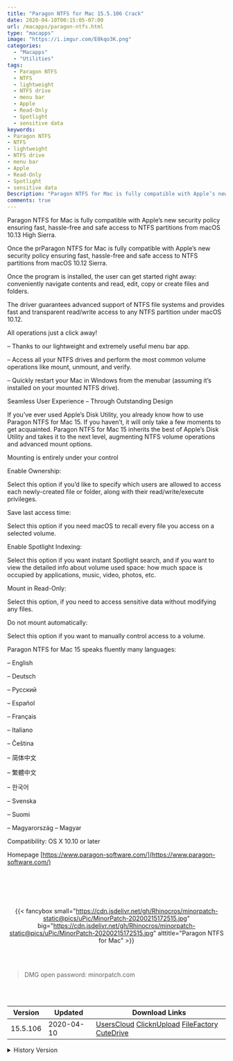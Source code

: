 ```yaml
---
title: "Paragon NTFS for Mac 15.5.106 Crack"
date: 2020-04-10T00:15:05-07:00
url: /macapps/paragon-ntfs.html
type: "macapps"
image: "https://i.imgur.com/E0kqo3K.png"
categories:
  - "Macapps"
  - "Utilities"
tags:
  - Paragon NTFS
  - NTFS
  - lightweight
  - NTFS drive
  - menu bar
  - Apple
  - Read-Only
  - Spotlight
  - sensitive data
keywords:
- Paragon NTFS
- NTFS
- lightweight
- NTFS drive
- menu bar
- Apple
- Read-Only
- Spotlight
- sensitive data
Description: "Paragon NTFS for Mac is fully compatible with Apple’s new security policy ensuring fast, hassle-free and safe access to NTFS partitions from macOS 10.13 High Sierra. "
comments: true
---
```


Paragon NTFS for Mac is fully compatible with Apple’s new security policy ensuring fast, hassle-free and safe access to NTFS partitions from macOS 10.13 High Sierra.

Once the prParagon NTFS for Mac is fully compatible with Apple’s new security policy ensuring fast, hassle-free and safe access to NTFS partitions from macOS 10.12 Sierra.

Once the program is installed, the user can get started right away: conveniently navigate contents and read, edit, copy or create files and folders.

The driver guarantees advanced support of NTFS file systems and provides fast and transparent read/write access to any NTFS partition under macOS 10.12.

All operations just a click away!

– Thanks to our lightweight and extremely useful menu bar app.

– Access all your NTFS drives and perform the most common volume operations like mount, unmount, and verify.

– Quickly restart your Mac in Windows from the menubar (assuming it’s installed on your mounted NTFS drive).

Seamless User Experience – Through Outstanding Design

If you’ve ever used Apple’s Disk Utility, you already know how to use Paragon NTFS for Mac 15. If you haven’t, it will only take a few moments to get acquainted. Paragon NTFS for Mac 15 inherits the best of Apple’s Disk Utility and takes it to the next level, augmenting NTFS volume operations and advanced mount options.

Mounting is entirely under your control

Enable Ownership:

Select this option if you’d like to specify which users are allowed to access each newly-created file or folder, along with their read/write/execute privileges.

Save last access time:

Select this option if you need macOS to recall every file you access on a selected volume.

Enable Spotlight Indexing:

Select this option if you want instant Spotlight search, and if you want to view the detailed info about volume used space: how much space is occupied by applications, music, video,
photos, etc.

Mount in Read-Only:

Select this option, if you need to access sensitive data without modifying any files.

Do not mount automatically:

Select this option if you want to manually control access to a volume.

Paragon NTFS for Mac 15 speaks fluently many languages:

– English

– Deutsch

– Русский

– Español

– Français

– Italiano

– Čeština

– 简体中文

– 繁體中文

– 한국어

– Svenska

– Suomi

– Magyarország – Magyar

Compatibility: OS X 10.10 or later

Homepage [https://www.paragon-software.com/](https://www.paragon-software.com/)

<br/>
<br/>
<script async src="https://pagead2.googlesyndication.com/pagead/js/adsbygoogle.js"></script>
<ins class="adsbygoogle"
     style="display:block; text-align:center;"
     data-ad-layout="in-article"
     data-ad-format="fluid"
     data-ad-client="ca-pub-8746275014476192"
     data-ad-slot="5144997159"></ins>
<script>
     (adsbygoogle = window.adsbygoogle || []).push({});
</script>
<br/>
<br/>


<center>

{{< fancybox small="https://cdn.jsdelivr.net/gh/Rhinocros/minorpatch-static@pics/uPic/MinorPatch-20200215172515.jpg" big="https://cdn.jsdelivr.net/gh/Rhinocros/minorpatch-static@pics/uPic/MinorPatch-20200215172515.jpg" alttitle="Paragon NTFS for Mac" >}}

</center>

<br/>
<br/>


> DMG open password: minorpatch.com

<br/>

<br/>
<div id="history_version" class="history_version">

| Version | Updated | Download Links |
| ---- | ---- | ---- |
| 15.5.106 | 2020-04-10 | [UsersCloud](https://ouo.io/wSdD9L)   [ClicknUpload](https://ouo.io/YXE2g8)   [FileFactory](https://ouo.io/KhXMjJ)   [CuteDrive](https://ouo.io/tnARQK) |
<details>
<summary>History Version</summary>

| Version | Updated | Download Links |
| ---- | ---- | ---- |
| 15.5.100 | 2020-02-15 | [UsersCloud](https://ouo.io/Bulv3P)   [ClicknUpload](https://ouo.io/DwXiO3)   [Mega](https://ouo.io/c7PHmt)   [CuteDrive](https://ouo.io/QuyIyW) |
</details>

</div>
